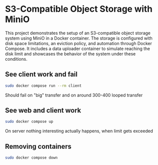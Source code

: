 # S3-Compatible Object Storage with MiniO

This project demonstrates the setup of an S3-compatible object storage system using MiniO in a Docker container. The storage is configured with disk space limitations, an eviction policy, and automation through Docker Compose. It includes a data uploader container to simulate reaching the disk limit and showcases the behavior of the system under these conditions.

## See client work and fail

```bash
sudo docker compose run --rm client
```

Should fail on "big" transfer and on around 300-400 looped transfer

## See web and client work

```bash
sudo docker compose up
```

On server nothing interesting actually happens, when limit gets exceeded

## Removing containers

```bash
sudo docker compose down
```
